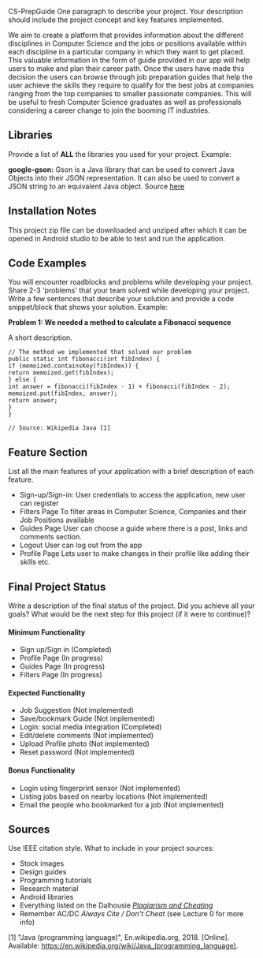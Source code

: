 CS-PrepGuide
One paragraph to describe your project. Your description should include the project concept and key features implemented.

We aim to create a platform that provides information about the different disciplines in Computer Science and the jobs or positions available within each discipline in a particular company in which
they want to get placed. This valuable information in the form of guide provided in our app will help users to make and plan their career path. Once the users have made this decision the users can 
browse through job preparation guides that help the user achieve the skills they require to qualify for the best jobs at companies ranging from the top companies to smaller passionate companies.
This will be useful to fresh Computer Science graduates as well as professionals considering a career change to join the booming IT industries.

## Libraries
Provide a list of **ALL** the libraries you used for your project. Example:

**google-gson:** Gson is a Java library that can be used to convert Java Objects into their JSON representation. It can also be used to convert a JSON string to an equivalent Java object. Source [here](https://github.com/google/gson)

## Installation Notes
This project zip file can be downloaded and unziped after which it can be opened in Android studio to be able to test and run the application. 

## Code Examples
You will encounter roadblocks and problems while developing your project. Share 2-3 'problems' that your team solved while developing your project. Write a few sentences that describe your solution and provide a code snippet/block that shows your solution. Example:

**Problem 1: We needed a method to calculate a Fibonacci sequence**

A short description.
```
// The method we implemented that solved our problem
public static int fibonacci(int fibIndex) {
if (memoized.containsKey(fibIndex)) {
return memoized.get(fibIndex);
} else {
int answer = fibonacci(fibIndex - 1) + fibonacci(fibIndex - 2);
memoized.put(fibIndex, answer);
return answer;
}
}

// Source: Wikipedia Java [1]
```

## Feature Section
List all the main features of your application with a brief description of each feature.

- Sign-up/Sign-in:
  User credentials to access the application, new user can register 
- Filters Page
  To filter areas in Computer Science, Companies and their Job Positions available 
- Guides Page
  User can choose a guide where there is a post, links and comments section.
- Logout 
  User can log out from the app 
- Profile Page
  Lets user to make changes in their profile like adding their skills etc.


## Final Project Status
Write a description of the final status of the project. Did you achieve all your goals? What would be the next step for this project (if it were to continue)?

#### Minimum Functionality
 - Sign up/Sign in  (Completed)
 - Profile Page     (In progress)
 - Guides Page      (In progress)
 - Filters Page     (In progress)

#### Expected Functionality
 - Job Suggestion (Not implemented)
 - Save/bookmark Guide (Not implemented)
 - Login: social media integration (Completed)
 - Edit/delete comments (Not implemented)
 - Upload Profile photo (Not implemented)
 - Reset password (Not implemented)

#### Bonus Functionality
 - Login using fingerprint sensor (Not implemented)
 - Listing jobs based on nearby locations (Not implemented)
 - Email the people who bookmarked for a job (Not implemented)

## Sources
Use IEEE citation style.
What to include in your project sources:
- Stock images
- Design guides
- Programming tutorials
- Research material
- Android libraries
- Everything listed on the Dalhousie [*Plagiarism and Cheating*](https://www.dal.ca/dept/university_secretariat/academic-integrity/plagiarism-cheating.html)
- Remember AC/DC *Always Cite / Don't Cheat* (see Lecture 0 for more info)

[1] "Java (programming language)", En.wikipedia.org, 2018. [Online]. Available: https://en.wikipedia.org/wiki/Java_(programming_language).
